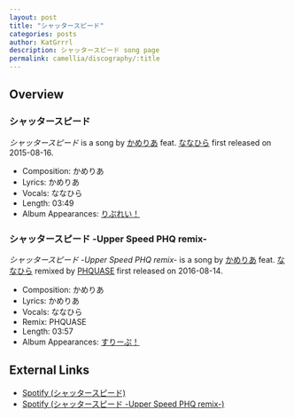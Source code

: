 ```yaml
---
layout: post
title: "シャッタースピード"
categories: posts
author: KatGrrrl
description: シャッタースピード song page
permalink: camellia/discography/:title
---
```


## Overview

### シャッタースピード

*シャッタースピード* is a song by [かめりあ](<{% link postsWiki/_posts/2023-12-10-camellia.md %}>) feat. [ななひら](#) first released on 2015-08-16.

* Composition: かめりあ
* Lyrics: かめりあ
* Vocals: ななひら
* Length: 03:49
* Album Appearances: [りぷれい！](<{% link postsInclude/_posts/camellia/albums/Replay/2023-12-12-Replay.md %}>)

### シャッタースピード -Upper Speed PHQ remix-

*シャッタースピード -Upper Speed PHQ remix-* is a song by [かめりあ](<{% link postsWiki/_posts/2023-12-10-camellia.md %}>) feat. [ななひら](#) remixed by [PHQUASE](#) first released on 2016-08-14.

* Composition: かめりあ
* Lyrics: かめりあ
* Vocals: ななひら
* Remix: PHQUASE
* Length: 03:57
* Album Appearances: [すりーぷ！](<{% link postsInclude/_posts/camellia/albums/Sleep/2023-12-18-Sleep.md %}>)

## External Links

* [Spotify (シャッタースピード)](https://open.spotify.com/track/0kMXzcJpXWBGkEWxC5yW5E?si=c37998f343834a10)
* [Spotify (シャッタースピード -Upper Speed PHQ remix-)](https://open.spotify.com/track/2TaNY2e9DhGFJ4AjDKWvjS?si=1b1132e99a5b4643)

